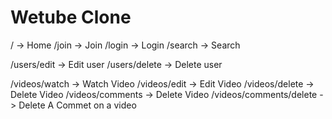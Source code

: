 # Wetube Clone

<!-- global router -->

/ -> Home
/join -> Join
/login -> Login
/search -> Search

<!-- users router -->

/users/edit -> Edit user
/users/delete -> Delete user

<!-- video router -->

/videos/watch -> Watch Video
/videos/edit -> Edit Video
/videos/delete -> Delete Video
/videos/comments -> Delete Video
/videos/comments/delete -> Delete A Commet on a video
